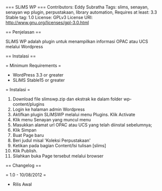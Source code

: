 === SLiMS WP  ===
Contributors: Eddy Subratha
Tags: slims, senayan, senayan wp plugin, perpustakaan, library automation, 
Requires at least: 3.3
Stable tag: 1.0
License: GPLv3
License URI: http://www.gnu.org/licenses/gpl-3.0.html

== Penjelasan ==

SLiMS WP adalah plugin untuk menampilkan informasi OPAC atau UCS melalui Wordpress

== Instalasi ==

= Minimum Requirements =

* WordPress 3.3 or greater
* SLiMS Stable15 or greater

= Instalasi =

1. Download file slimswp.zip dan ekstrak ke dalam folder wp-content/plugins
2. Login ke halaman admin Wordpress
3. Aktifkan plugin SLiMSWP melalui menu Plugins. Klik Activate
4. Klik menu Senayan yang muncul menu
5. Masukkan alamat url OPAC atau UCS yang telah diinstal sebelumnya;
6. Klik Simpan
7. Buat Page baru
8. Beri judul misal 'Koleksi Perpustakaan'
9. Ketikan pada bagian Content/Isi tulisan [slims]
10. Klik Publish.
11. Silahkan buka Page tersebut melalui browser

== Changelog ==

= 1.0 - 10/08/2012 = 
*  Rilis Awal

